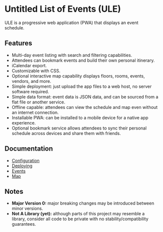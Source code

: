 # Untitled List of Events (ULE)

ULE is a progressive web application (PWA) that displays an event schedule.

## Features

- Multi-day event listing with search and filtering capabilities.
- Attendees can bookmark events and build their own personal itinerary.
- iCalendar export.
- Customizable with CSS.
- Optional interactive map capability displays floors, rooms, events, vendors,
  and more.
- Simple deployment: just upload the app files to a web host, no server software
  required.
- Simple data format: event data is JSON data, and can be sourced from a flat
  file or another service.
- Offline capable: attendees can view the schedule and map even without an
  internet connection.
- Installable PWA: can be installed to a mobile device for a native app
  experience.
- Optional bookmark service allows attendees to sync their personal schedule
  across devices and share them with friends.

## Documentation

- [Configuration](./docs/config.md)
- [Deploying](./docs/deploying.md)
- [Events](./docs/events.md)
- [Map](./docs/map.md)

## Notes

- **Major Version 0:** major breaking changes may be introduced between minor
  versions.
- **Not A Library (yet):** although parts of this project may resemble a
  library, consider all code to be private with no stability/compatibility
  guarantees.
